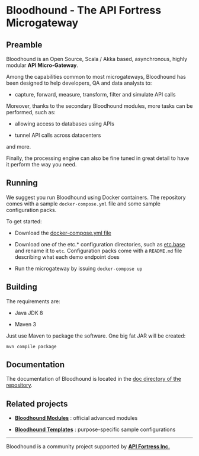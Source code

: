 # Bloodhound - The API Fortress Microgateway

## Preamble

Bloodhound is an Open Source, Scala / Akka based, asynchronous, highly modular **API Micro-Gateway**.

Among the capabilities common to most microgateways, Bloodhound has been designed to help developers, QA and data analysts to:

* capture, forward, measure, transform, filter and simulate API calls

Moreover, thanks to the secondary Bloodhound modules, more tasks can be performed, such as:

* allowing access to databases using APIs

* tunnel API calls across datacenters

and more.

Finally, the processing engine can also be fine tuned in great detail to have it perform the way you need.

## Running

We suggest you run Bloodhound using Docker containers. The repository comes with a sample `docker-compose.yml` file and some sample configuration packs.

To get started:

* Download the [docker-compose.yml file](https://github.com/apifortress/Bloodhound/blob/master/docker-compose.yml)

* Download one of the etc.* configuration directories, such as [etc.base](https://github.com/apifortress/Bloodhound/tree/master/etc.base) and rename it to `etc`. Configuration packs come with a `README.md` file describing what each demo endpoint does

* Run the microgateway by issuing `docker-compose up`

## Building

The requirements are:

* Java JDK 8

* Maven 3

Just use Maven to package the software. One big fat JAR will be created:

```text
mvn compile package
```

## Documentation

The documentation of Bloodhound is located in the [doc directory of the repository](https://github.com/apifortress/Bloodhound/tree/master/doc).

## Related projects

* **[Bloodhound Modules](https://github.com/apifortress/afthem-modules)** : official advanced modules

* **[Bloodhound Templates](https://github.com/apifortress/afthem-templates)** : purpose-specific sample configurations

---

Bloodhound is a community project supported by **[API Fortress Inc.](https://apifortress.com)**